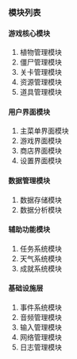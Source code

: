 ### 模块列表

#### 游戏核心模块

1. 植物管理模块
2. 僵尸管理模块
3. 关卡管理模块
4. 资源管理模块
5. 道具管理模块

#### 用户界面模块

1. 主菜单界面模块
2. 游戏界面模块
3. 商店界面模块
4. 设置界面模块

#### 数据管理模块

1. 数据存储模块
2. 数据分析模块

#### 辅助功能模块

1. 任务系统模块
2. 天气系统模块
3. 成就系统模块

#### 基础设施层

1. 事件系统模块
2. 音频管理模块
3. 输入管理模块
4. 网络管理模块
5. 日志管理模块